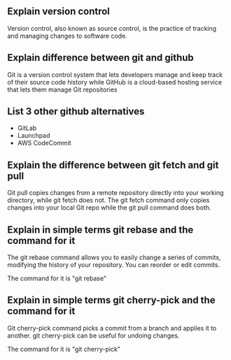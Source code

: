 ## Explain version control

Version control, also known as source control, is the practice of tracking and managing changes to software code.

## Explain difference between git and github

Git is a version control system that lets developers manage and keep track of their source code history while GitHub is a cloud-based hosting service that lets them manage Git repositories

## List 3 other github alternatives

- GitLab
- Launchpad
- AWS CodeCommit

## Explain the difference between git fetch and git pull

Git pull copies changes from a remote repository directly into your working directory, while git fetch does not. The git fetch command only copies changes into your local Git repo while the git pull command does both.

## Explain in simple terms git rebase and the command for it

The git rebase command allows you to easily change a series of commits, modifying the history of your repository. You can reorder or edit commits.

The command for it is "git rebase"

## Explain in simple terms git cherry-pick and the command for it

Git cherry-pick command picks a commit from a branch and applies it to another. git cherry-pick can be useful for undoing changes.

The command for it is "git cherry-pick"
